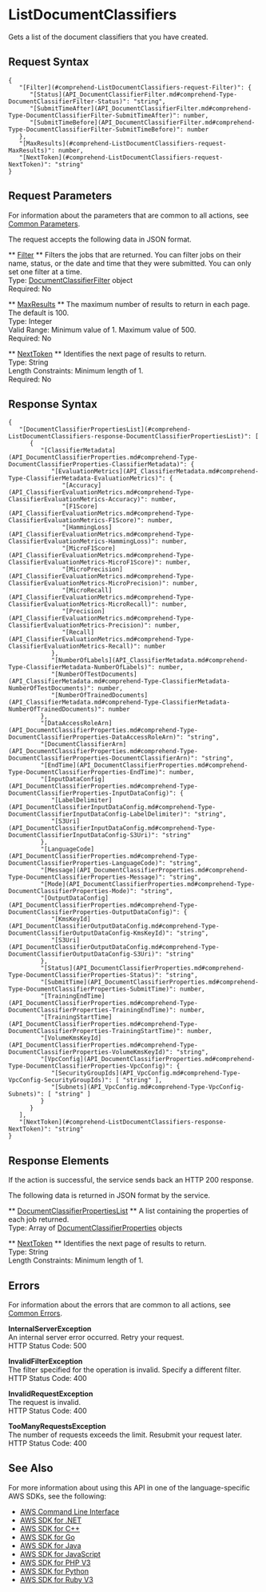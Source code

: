 # ListDocumentClassifiers<a name="API_ListDocumentClassifiers"></a>

Gets a list of the document classifiers that you have created\.

## Request Syntax<a name="API_ListDocumentClassifiers_RequestSyntax"></a>

```
{
   "[Filter](#comprehend-ListDocumentClassifiers-request-Filter)": { 
      "[Status](API_DocumentClassifierFilter.md#comprehend-Type-DocumentClassifierFilter-Status)": "string",
      "[SubmitTimeAfter](API_DocumentClassifierFilter.md#comprehend-Type-DocumentClassifierFilter-SubmitTimeAfter)": number,
      "[SubmitTimeBefore](API_DocumentClassifierFilter.md#comprehend-Type-DocumentClassifierFilter-SubmitTimeBefore)": number
   },
   "[MaxResults](#comprehend-ListDocumentClassifiers-request-MaxResults)": number,
   "[NextToken](#comprehend-ListDocumentClassifiers-request-NextToken)": "string"
}
```

## Request Parameters<a name="API_ListDocumentClassifiers_RequestParameters"></a>

For information about the parameters that are common to all actions, see [Common Parameters](CommonParameters.md)\.

The request accepts the following data in JSON format\.

 ** [Filter](#API_ListDocumentClassifiers_RequestSyntax) **   <a name="comprehend-ListDocumentClassifiers-request-Filter"></a>
Filters the jobs that are returned\. You can filter jobs on their name, status, or the date and time that they were submitted\. You can only set one filter at a time\.  
Type: [DocumentClassifierFilter](API_DocumentClassifierFilter.md) object  
Required: No

 ** [MaxResults](#API_ListDocumentClassifiers_RequestSyntax) **   <a name="comprehend-ListDocumentClassifiers-request-MaxResults"></a>
The maximum number of results to return in each page\. The default is 100\.  
Type: Integer  
Valid Range: Minimum value of 1\. Maximum value of 500\.  
Required: No

 ** [NextToken](#API_ListDocumentClassifiers_RequestSyntax) **   <a name="comprehend-ListDocumentClassifiers-request-NextToken"></a>
Identifies the next page of results to return\.  
Type: String  
Length Constraints: Minimum length of 1\.  
Required: No

## Response Syntax<a name="API_ListDocumentClassifiers_ResponseSyntax"></a>

```
{
   "[DocumentClassifierPropertiesList](#comprehend-ListDocumentClassifiers-response-DocumentClassifierPropertiesList)": [ 
      { 
         "[ClassifierMetadata](API_DocumentClassifierProperties.md#comprehend-Type-DocumentClassifierProperties-ClassifierMetadata)": { 
            "[EvaluationMetrics](API_ClassifierMetadata.md#comprehend-Type-ClassifierMetadata-EvaluationMetrics)": { 
               "[Accuracy](API_ClassifierEvaluationMetrics.md#comprehend-Type-ClassifierEvaluationMetrics-Accuracy)": number,
               "[F1Score](API_ClassifierEvaluationMetrics.md#comprehend-Type-ClassifierEvaluationMetrics-F1Score)": number,
               "[HammingLoss](API_ClassifierEvaluationMetrics.md#comprehend-Type-ClassifierEvaluationMetrics-HammingLoss)": number,
               "[MicroF1Score](API_ClassifierEvaluationMetrics.md#comprehend-Type-ClassifierEvaluationMetrics-MicroF1Score)": number,
               "[MicroPrecision](API_ClassifierEvaluationMetrics.md#comprehend-Type-ClassifierEvaluationMetrics-MicroPrecision)": number,
               "[MicroRecall](API_ClassifierEvaluationMetrics.md#comprehend-Type-ClassifierEvaluationMetrics-MicroRecall)": number,
               "[Precision](API_ClassifierEvaluationMetrics.md#comprehend-Type-ClassifierEvaluationMetrics-Precision)": number,
               "[Recall](API_ClassifierEvaluationMetrics.md#comprehend-Type-ClassifierEvaluationMetrics-Recall)": number
            },
            "[NumberOfLabels](API_ClassifierMetadata.md#comprehend-Type-ClassifierMetadata-NumberOfLabels)": number,
            "[NumberOfTestDocuments](API_ClassifierMetadata.md#comprehend-Type-ClassifierMetadata-NumberOfTestDocuments)": number,
            "[NumberOfTrainedDocuments](API_ClassifierMetadata.md#comprehend-Type-ClassifierMetadata-NumberOfTrainedDocuments)": number
         },
         "[DataAccessRoleArn](API_DocumentClassifierProperties.md#comprehend-Type-DocumentClassifierProperties-DataAccessRoleArn)": "string",
         "[DocumentClassifierArn](API_DocumentClassifierProperties.md#comprehend-Type-DocumentClassifierProperties-DocumentClassifierArn)": "string",
         "[EndTime](API_DocumentClassifierProperties.md#comprehend-Type-DocumentClassifierProperties-EndTime)": number,
         "[InputDataConfig](API_DocumentClassifierProperties.md#comprehend-Type-DocumentClassifierProperties-InputDataConfig)": { 
            "[LabelDelimiter](API_DocumentClassifierInputDataConfig.md#comprehend-Type-DocumentClassifierInputDataConfig-LabelDelimiter)": "string",
            "[S3Uri](API_DocumentClassifierInputDataConfig.md#comprehend-Type-DocumentClassifierInputDataConfig-S3Uri)": "string"
         },
         "[LanguageCode](API_DocumentClassifierProperties.md#comprehend-Type-DocumentClassifierProperties-LanguageCode)": "string",
         "[Message](API_DocumentClassifierProperties.md#comprehend-Type-DocumentClassifierProperties-Message)": "string",
         "[Mode](API_DocumentClassifierProperties.md#comprehend-Type-DocumentClassifierProperties-Mode)": "string",
         "[OutputDataConfig](API_DocumentClassifierProperties.md#comprehend-Type-DocumentClassifierProperties-OutputDataConfig)": { 
            "[KmsKeyId](API_DocumentClassifierOutputDataConfig.md#comprehend-Type-DocumentClassifierOutputDataConfig-KmsKeyId)": "string",
            "[S3Uri](API_DocumentClassifierOutputDataConfig.md#comprehend-Type-DocumentClassifierOutputDataConfig-S3Uri)": "string"
         },
         "[Status](API_DocumentClassifierProperties.md#comprehend-Type-DocumentClassifierProperties-Status)": "string",
         "[SubmitTime](API_DocumentClassifierProperties.md#comprehend-Type-DocumentClassifierProperties-SubmitTime)": number,
         "[TrainingEndTime](API_DocumentClassifierProperties.md#comprehend-Type-DocumentClassifierProperties-TrainingEndTime)": number,
         "[TrainingStartTime](API_DocumentClassifierProperties.md#comprehend-Type-DocumentClassifierProperties-TrainingStartTime)": number,
         "[VolumeKmsKeyId](API_DocumentClassifierProperties.md#comprehend-Type-DocumentClassifierProperties-VolumeKmsKeyId)": "string",
         "[VpcConfig](API_DocumentClassifierProperties.md#comprehend-Type-DocumentClassifierProperties-VpcConfig)": { 
            "[SecurityGroupIds](API_VpcConfig.md#comprehend-Type-VpcConfig-SecurityGroupIds)": [ "string" ],
            "[Subnets](API_VpcConfig.md#comprehend-Type-VpcConfig-Subnets)": [ "string" ]
         }
      }
   ],
   "[NextToken](#comprehend-ListDocumentClassifiers-response-NextToken)": "string"
}
```

## Response Elements<a name="API_ListDocumentClassifiers_ResponseElements"></a>

If the action is successful, the service sends back an HTTP 200 response\.

The following data is returned in JSON format by the service\.

 ** [DocumentClassifierPropertiesList](#API_ListDocumentClassifiers_ResponseSyntax) **   <a name="comprehend-ListDocumentClassifiers-response-DocumentClassifierPropertiesList"></a>
A list containing the properties of each job returned\.  
Type: Array of [DocumentClassifierProperties](API_DocumentClassifierProperties.md) objects

 ** [NextToken](#API_ListDocumentClassifiers_ResponseSyntax) **   <a name="comprehend-ListDocumentClassifiers-response-NextToken"></a>
Identifies the next page of results to return\.  
Type: String  
Length Constraints: Minimum length of 1\.

## Errors<a name="API_ListDocumentClassifiers_Errors"></a>

For information about the errors that are common to all actions, see [Common Errors](CommonErrors.md)\.

 **InternalServerException**   
An internal server error occurred\. Retry your request\.  
HTTP Status Code: 500

 **InvalidFilterException**   
The filter specified for the operation is invalid\. Specify a different filter\.  
HTTP Status Code: 400

 **InvalidRequestException**   
The request is invalid\.  
HTTP Status Code: 400

 **TooManyRequestsException**   
The number of requests exceeds the limit\. Resubmit your request later\.  
HTTP Status Code: 400

## See Also<a name="API_ListDocumentClassifiers_SeeAlso"></a>

For more information about using this API in one of the language\-specific AWS SDKs, see the following:
+  [AWS Command Line Interface](https://docs.aws.amazon.com/goto/aws-cli/comprehend-2017-11-27/ListDocumentClassifiers) 
+  [AWS SDK for \.NET](https://docs.aws.amazon.com/goto/DotNetSDKV3/comprehend-2017-11-27/ListDocumentClassifiers) 
+  [AWS SDK for C\+\+](https://docs.aws.amazon.com/goto/SdkForCpp/comprehend-2017-11-27/ListDocumentClassifiers) 
+  [AWS SDK for Go](https://docs.aws.amazon.com/goto/SdkForGoV1/comprehend-2017-11-27/ListDocumentClassifiers) 
+  [AWS SDK for Java](https://docs.aws.amazon.com/goto/SdkForJava/comprehend-2017-11-27/ListDocumentClassifiers) 
+  [AWS SDK for JavaScript](https://docs.aws.amazon.com/goto/AWSJavaScriptSDK/comprehend-2017-11-27/ListDocumentClassifiers) 
+  [AWS SDK for PHP V3](https://docs.aws.amazon.com/goto/SdkForPHPV3/comprehend-2017-11-27/ListDocumentClassifiers) 
+  [AWS SDK for Python](https://docs.aws.amazon.com/goto/boto3/comprehend-2017-11-27/ListDocumentClassifiers) 
+  [AWS SDK for Ruby V3](https://docs.aws.amazon.com/goto/SdkForRubyV3/comprehend-2017-11-27/ListDocumentClassifiers) 